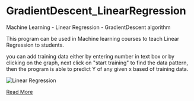 # GradientDescent_LinearRegression
Machine Learning - Linear Regression - GradientDescent algorithm

This program can be used in Machine learning courses to teach Linear Regression to students. 

you can add training data either by entering number in text box or by clicking on the graph,
next click on "start training" to find the data pattern,
then the program is able to predict Y of any given x based of training data.


![Linear Regression](https://m-shaeri.ir/blog/wp-content/uploads/2021/05/GradiantDicent.gif)


[Read More](http://m-shaeri.ir/blog/gradient-descent-algorithm-for-linear-regression/)
